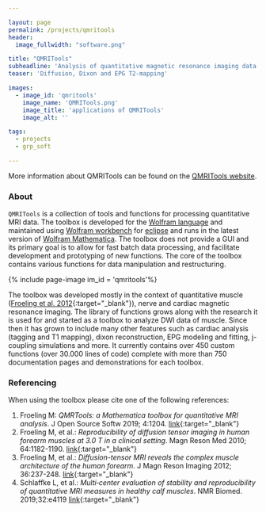 ```yaml
---

layout: page
permalink: /projects/qmritools
header:
  image_fullwidth: "software.png"

title: "QMRITools"
subheadline: 'Analysis of quantitative magnetic resonance imaging data'
teaser: 'Diffusion, Dixon and EPG T2-mapping'

images:
  - image_id: 'qmritools'
    image_name: 'QMRITools.png'
    image_title: 'applications of QMRITools'
    image_alt: ''  

tags: 
  - projects
  - grp_soft

---
```


More information about QMRITools can be found on the [QMRITools website](https://www.qmritools.com/). 

### About

`QMRITools` is a collection of tools and functions for processing
quantitative MRI data. The toolbox is developed for the [Wolfram
language](https://www.wolfram.com/language/) and maintained using
[Wolfram workbench](https://www.wolfram.com/workbench/) for
[eclipse](https://www.eclipse.org/) and runs in the latest version of
[Wolfram Mathematica](http://www.wolfram.com/mathematica/). The toolbox does not provide a GUI and its
primary goal is to allow for fast batch data processing, and
facilitate development and prototyping of new functions. The core of the
toolbox contains various functions for data manipulation and restructuring.

{% include page-image im_id = 'qmritools'%}

The toolbox was developed mostly in the context of quantitative muscle
([Froeling et al. 2012](https://onlinelibrary.wiley.com/doi/10.1002/jmri.23608){:target="_blank"}), nerve and cardiac magnetic resonance imaging. The library of functions grows along with the research it is
used for and started as a toolbox to analyze DWI data of muscle. Since
then it has grown to include many other features such as cardiac
analysis (tagging and T1 mapping), dixon reconstruction, EPG modeling
and fitting, j-coupling simulations and more. It currently contains over
450 custom functions (over 30.000 lines of code) complete with more than 750
documentation pages and demonstrations for each toolbox.

### Referencing

When using the toolbox please cite one of the following references:

1.  Froeling M: *QMRTools: a Mathematica toolbox for quantitative MRI
    analysis*. J Open Source Softw 2019; 4:1204.
    [link](https://joss.theoj.org/papers/ef8bfb6c31499845d353b6a5af0d6300){:target="_blank"}
2.  Froeling M, et al.: *Reproducibility of diffusion tensor imaging in
    human forearm muscles at 3.0 T in a clinical setting*. Magn Reson Med
    2010; 64:1182-1190.
    [link](https://onlinelibrary.wiley.com/doi/full/10.1002/mrm.22477){:target="_blank"}
3.  Froeling M, et al.: *Diffusion-tensor MRI reveals the complex muscle
    architecture of the human forearm*. J Magn Reson Imaging 2012;
    36:237-248.
    [link](https://onlinelibrary.wiley.com/doi/10.1002/jmri.23608){:target="_blank"}
4.  Schlaffke L, et al.: *Multi‐center evaluation of stability and reproducibility of 
	quantitative MRI measures in healthy calf muscles*. NMR Biomed. 2019;32:e4119
	[link](https://onlinelibrary.wiley.com/doi/full/10.1002/nbm.4119){:target="_blank"}



